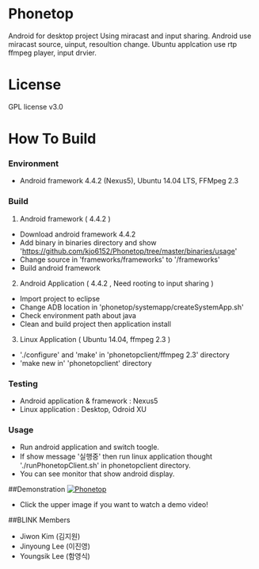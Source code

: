 Phonetop
========
Android for desktop project Using miracast and input sharing.
Android use miracast source, uinput, resoultion change.
Ubuntu applcation use rtp ffmpeg player, input drvier.

License
========
GPL license v3.0

How To Build
========
### Environment
 - Android framework 4.4.2 (Nexus5), Ubuntu 14.04 LTS, FFMpeg 2.3

### Build
 1. Android framework ( 4.4.2 )
   - Download android framework 4.4.2
   - Add binary in binaries directory and show 'https://github.com/kjo6152/Phonetop/tree/master/binaries/usage'
   - Change source in 'frameworks/frameworks' to '<AOSP>/frameworks'
   - Build android framework

 2. Android Application ( 4.4.2 , Need rooting to input sharing )
   - Import project to eclipse
   - Change ADB location in 'phonetop/systemapp/createSystemApp.sh'
   - Check environment path about java
   - Clean and build project then application install
   
 3. Linux Application ( Ubuntu 14.04, ffmpeg 2.3 )
   - './configure' and 'make' in 'phonetopclient/ffmpeg 2.3' directory
   - 'make new in' 'phonetopclient' directory
 
### Testing
 - Android application & framework : Nexus5
 - Linux application : Desktop, Odroid XU 

### Usage
 - Run android application and switch toogle.
 - If show message '실행중' then run linux application thought './runPhonetopClient.sh' in phonetopclient directory.
 - You can see monitor that show android display.

##Demonstration
[![Phonetop](http://i.ytimg.com/vi_webp/HkpBwy3axSw/mqdefault.webp)](https://youtu.be/HkpBwy3axSw "Go into the Blink!")
- Click the upper image if you want to watch a demo video!

##BLINK Members
- Jiwon Kim (김지원)
- Jinyoung Lee (이진영)
- Youngsik Lee (함영식)
